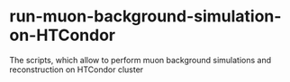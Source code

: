 # run-muon-background-simulation-on-HTCondor
The scripts, which allow to perform muon background simulations and reconstruction on HTCondor cluster
